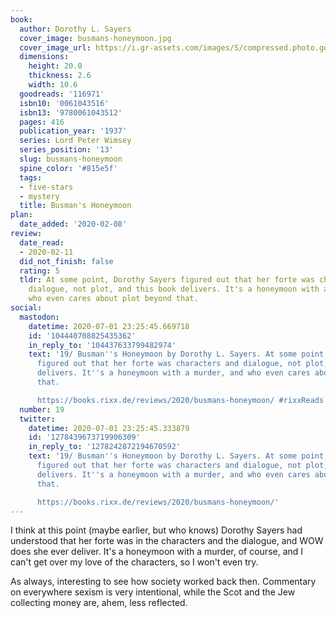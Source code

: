 ```yaml
---
book:
  author: Dorothy L. Sayers
  cover_image: busmans-honeymoon.jpg
  cover_image_url: https://i.gr-assets.com/images/S/compressed.photo.goodreads.com/books/1431714605l/116971._SY475_.jpg
  dimensions:
    height: 20.0
    thickness: 2.6
    width: 10.6
  goodreads: '116971'
  isbn10: '0061043516'
  isbn13: '9780061043512'
  pages: 416
  publication_year: '1937'
  series: Lord Peter Wimsey
  series_position: '13'
  slug: busmans-honeymoon
  spine_color: '#815e5f'
  tags:
  - five-stars
  - mystery
  title: Busman's Honeymoon
plan:
  date_added: '2020-02-08'
review:
  date_read:
  - 2020-02-11
  did_not_finish: false
  rating: 5
  tldr: At some point, Dorothy Sayers figured out that her forte was characters and
    dialogue, not plot, and this book delivers. It's a honeymoon with a murder, and
    who even cares about plot beyond that.
social:
  mastodon:
    datetime: 2020-07-01 23:25:45.669718
    id: '104440708825435362'
    in_reply_to: '104437633799482974'
    text: '19/ Busman''s Honeymoon by Dorothy L. Sayers. At some point, Dorothy Sayers
      figured out that her forte was characters and dialogue, not plot, and this book
      delivers. It''s a honeymoon with a murder, and who even cares about plot beyond
      that.

      https://books.rixx.de/reviews/2020/busmans-honeymoon/ #rixxReads'
  number: 19
  twitter:
    datetime: 2020-07-01 23:25:45.333879
    id: '1278439673719906309'
    in_reply_to: '1278242872194670592'
    text: '19/ Busman''s Honeymoon by Dorothy L. Sayers. At some point, Dorothy Sayers
      figured out that her forte was characters and dialogue, not plot, and this book
      delivers. It''s a honeymoon with a murder, and who even cares about plot beyond
      that.

      https://books.rixx.de/reviews/2020/busmans-honeymoon/'
---
```


I think at this point (maybe earlier, but who knows) Dorothy Sayers had understood that her forte was in the characters and the dialogue, and WOW does she ever deliver. It's a honeymoon with a murder, of course, and I can't get over my love of the characters, so I won't even try.

As always, interesting to see how society worked back then. Commentary on everywhere sexism is very intentional, while the Scot and the Jew collecting money are, ahem, less reflected.
